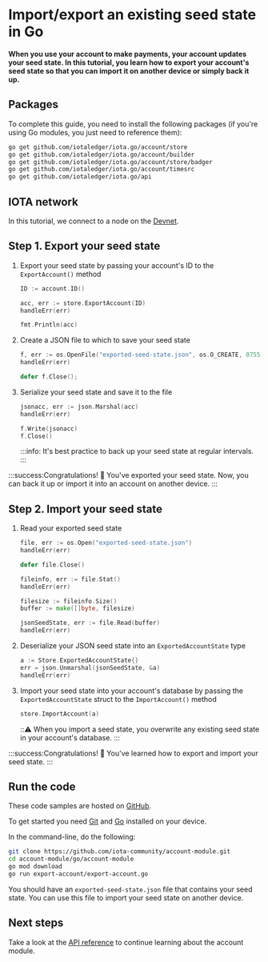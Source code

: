 # Import/export an existing seed state in Go

**When you use your account to make payments, your account updates your seed state. In this tutorial, you learn how to export your account's seed state so that you can import it on another device or simply back it up.**

## Packages

To complete this guide, you need to install the following packages (if you're using Go modules, you just need to reference them):

```bash
go get github.com/iotaledger/iota.go/account/store
go get github.com/iotaledger/iota.go/account/builder
go get github.com/iotaledger/iota.go/account/store/badger
go get github.com/iotaledger/iota.go/account/timesrc
go get github.com/iotaledger/iota.go/api
```

## IOTA network

In this tutorial, we connect to a node on the [Devnet](root://getting-started/0.1/network/iota-networks.md#devnet).

## Step 1. Export your seed state

1. Export your seed state by passing your account's ID to the `ExportAccount()` method

    ```go
    ID := account.ID()

	acc, err := store.ExportAccount(ID)
	handleErr(err)

    fmt.Println(acc)
    ```

2. Create a JSON file to which to save your seed state

    ```go
    f, err := os.OpenFile("exported-seed-state.json", os.O_CREATE, 0755);
    handleErr(err)

    defer f.Close();
    ```

3. Serialize your seed state and save it to the file

    ```go
    jsonacc, err := json.Marshal(acc)
    handleErr(err)

    f.Write(jsonacc)
    f.Close()
    ```

    :::info:
    It's best practice to back up your seed state at regular intervals.
    :::

:::success:Congratulations! :tada:
You've exported your seed state. Now, you can back it up or import it into an account on another device.
:::

## Step 2. Import your seed state

1. Read your exported seed state

    ```go
    file, err := os.Open("exported-seed-state.json")
    handleErr(err)

    defer file.Close()

    fileinfo, err := file.Stat()
    handleErr(err)

    filesize := fileinfo.Size()
    buffer := make([]byte, filesize)

    jsonSeedState, err := file.Read(buffer)
    handleErr(err)
    ```

2. Deserialize your JSON seed state into an `ExportedAccountState` type

    ```go
    a := Store.ExportedAccountState{}
    err = json.Unmarshal(jsonSeedState, &a)
	handleErr(err)
    ```

3. Import your seed state into your account's database by passing the `ExportedAccountState` struct to the `ImportAccount()` method

    ```go
    store.ImportAccount(a)
    ```

    :::warning:
    When you import a seed state, you overwrite any existing seed state in your account's database.
    :::

:::success:Congratulations! :tada:
You've learned how to export and import your seed state.
:::

## Run the code

These code samples are hosted on [GitHub](https://github.com/iota-community/account-module).

To get started you need [Git](https://git-scm.com/book/en/v2/Getting-Started-Installing-Git) and [Go](https://golang.org/doc/install) installed on your device.

In the command-line, do the following:

```bash
git clone https://github.com/iota-community/account-module.git
cd account-module/go/account-module
go mod download
go run export-account/export-account.go
```

You should have an `exported-seed-state.json` file that contains your seed state. You can use this file to import your seed state on another device.

## Next steps

Take a look at the [API reference](https://github.com/iotaledger/iota.go/tree/master/.docs/iota.go/reference) to continue learning about the account module.
